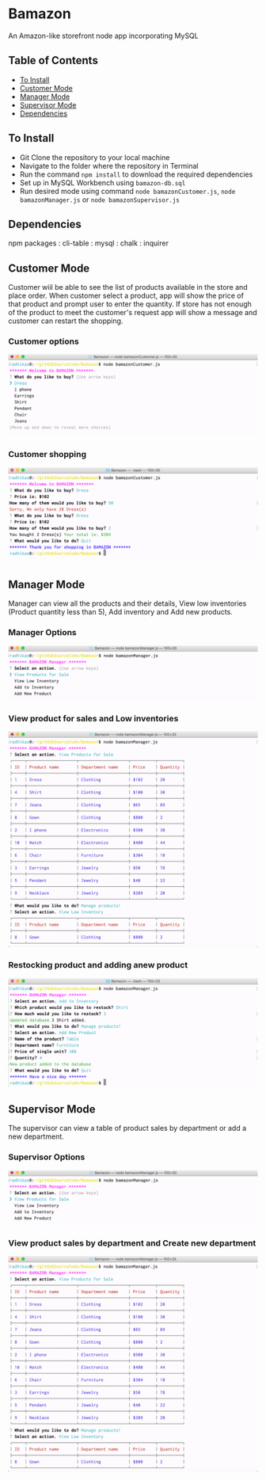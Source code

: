 # Bamazon
An Amazon-like storefront node app incorporating MySQL

## Table of Contents

- [To Install](#to-install)
- [Customer Mode](#customer-mode)
- [Manager Mode](#manager-mode)
- [Supervisor Mode](#supervisor-mode)
- [Dependencies](#dependencies)

## To Install
* Git Clone the repository to your local machine
* Navigate to the folder where the repository in Terminal
* Run the command `npm install` to download the required dependencies
* Set up in MySQL Workbench using `bamazon-db.sql`
* Run desired mode using command `node bamazonCustomer.js`, `node bamazonManager.js` or `node bamazonSupervisor.js`

## Dependencies
  npm packages
    : cli-table 
    : mysql
    : chalk
    : inquirer
## Customer Mode
Customer wiil be able to see the list of products available in the store and place order. When customer select a product, app will show the price of that product and prompt user to enter the quantity. If store has not enough of the product to meet the customer's request app will show a message and customer can restart the shopping.

### Customer options
![BamazonCustomer1](/Screenshots/BamazonCustomer1.png?raw=true)

### Customer shopping
![BamazonCustomer2](/Screenshots/BamazonCustomer2.png?raw=true)

## Manager Mode
Manager can view all the products and their details, View low inventories (Product quantity less than 5), Add inventory and Add new products.

### Manager Options
![BamazonManager1](/Screenshots/BamazonManager1.png?raw=true)

### View product for sales and Low inventories
![BamazonCustomer2](/Screenshots/BamazonManager2.png?raw=true)

### Restocking product and adding anew product
![BamazonCustomer3](/Screenshots/BamazonManager3.png?raw=true)

## Supervisor Mode
The supervisor can view a table of product sales by department or add a new department. 

### Supervisor Options
![BamazonManager1](/Screenshots/BamazonManager1.png?raw=true)

### View product sales by department and Create new department
![BamazonManager2](/Screenshots/BamazonManager2.png?raw=true)
